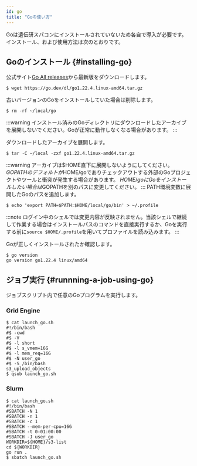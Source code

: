 ```yaml
---
id: go
title: "Goの使い方"
---
```


Goは遺伝研スパコンにインストールされていないため各自で導入が必要です。インストール、および使用方法は次のとおりです。

## Goのインストール {#installing-go}

公式サイト[Go All releases](https://go.dev/dl/)から最新版をダウンロードします。

```
$ wget https://go.dev/dl/go1.22.4.linux-amd64.tar.gz
```
古いバージョンのGoをインストールしていた場合は削除します。
```
$ rm -rf ~/local/go
```
:::warning
インストール済みのGoディレクトリにダウンロードしたアーカイブを展開しないでください。Goが正常に動作しなくなる場合があります。
:::

ダウンロードしたアーカイブを展開します。
```
$ tar -C ~/local -zxf go1.22.4.linux-amd64.tar.gz
```
:::warning
アーカイブは$HOME直下に展開しないようにしてください。
$GOPATHのデフォルトが$HOME/goでありチェックアウトする外部のGoプロジェクトやツールと衝突が発生する場合があります。
$HOME/goにGoをインストールしたい場合は$GOPATHを別のパスに変更してください。
:::
PATH環境変数に展開したGoのパスを追加します。
```
$ echo 'export PATH=$PATH:$HOME/local/go/bin' > ~/.profile
```
:::note
ログイン中のシェルでは変更内容が反映されません。当該シェルで継続して作業する場合はインストールパスのコマンドを直接実行するか、Goを実行する前に`source $HOME/.profile`を用いてプロファイルを読み込みます。
:::

Goが正しくインストールされたか確認します。
```
$ go version
go version go1.22.4 linux/amd64
```
## ジョブ実行 {#runnning-a-job-using-go}

ジョブスクリプト内で任意のGoプログラムを実行します。

### Grid Engine

```
$ cat launch_go.sh
#!/bin/bash
#$ -cwd
#$ -V
#$ -l short
#$ -l s_vmem=16G
#$ -l mem_req=16G
#$ -N user_go
#$ -S /bin/bash
s3_upload_objects
$ qsub launch_go.sh
```

### Slurm

```
$ cat launch_go.sh
#!/bin/bash
#SBATCH -N 1
#SBATCH -n 1
#SBATCH -c 1
#SBATCH --mem-per-cpu=16G
#SBATCH -t 0-01:00:00
#SBATCH -J user_go
WORKDIR=${HOME}/s3-list
cd ${WORKDIR}
go run .
$ sbatch launch_go.sh
```
